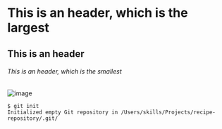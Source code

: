 # This is an header, which is the largest
## This is an header
###### This is an header, which is the smallest
![image](https://github.com/Exp-Communicate-Using-Markdown-Cohort-1/series-communicate-using-markdown-raghavpatel1413/assets/18628331/aedf80b0-c734-474e-9229-c3057287ae06)
```
$ git init
Initialized empty Git repository in /Users/skills/Projects/recipe-repository/.git/
```
